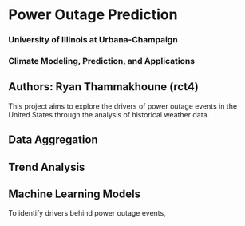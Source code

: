 # Power Outage Prediction

### University of Illinois at Urbana-Champaign
### Climate Modeling, Prediction, and Applications

## Authors: Ryan Thammakhoune (rct4)

This project aims to explore the drivers of power outage events in the United States through the analysis of historical weather data.

## Data Aggregation

## Trend Analysis

## Machine Learning Models
To identify drivers behind power outage events, 
